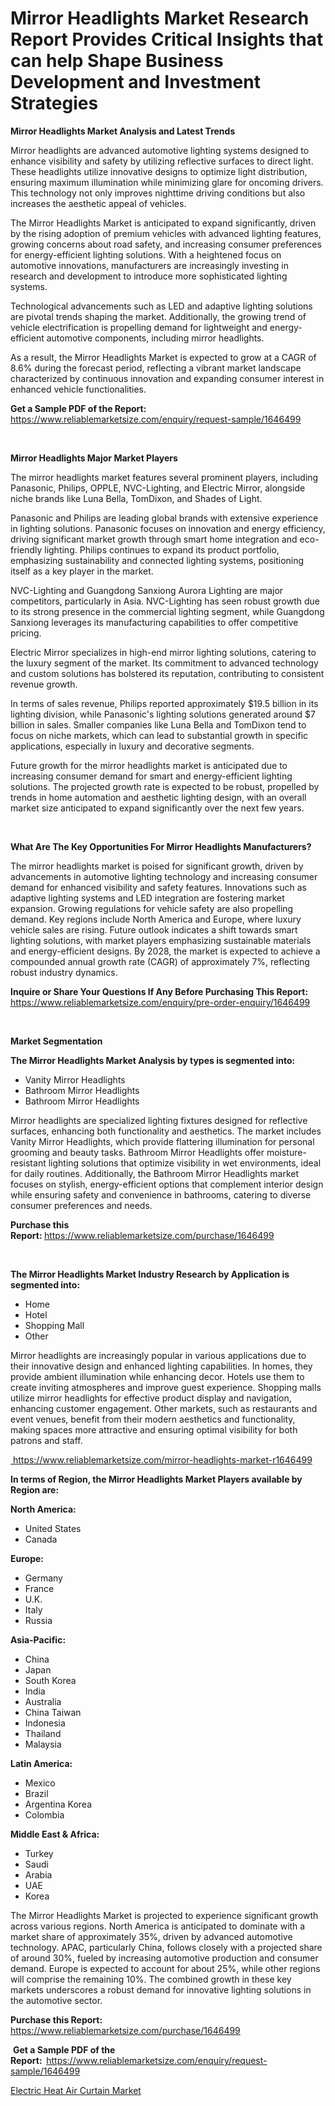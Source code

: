 <p><h1>Mirror Headlights Market Research Report Provides Critical Insights that can help Shape Business Development and Investment Strategies</h1></p><p><strong>Mirror Headlights Market Analysis and Latest Trends</strong></p>
<p><p>Mirror headlights are advanced automotive lighting systems designed to enhance visibility and safety by utilizing reflective surfaces to direct light. These headlights utilize innovative designs to optimize light distribution, ensuring maximum illumination while minimizing glare for oncoming drivers. This technology not only improves nighttime driving conditions but also increases the aesthetic appeal of vehicles.</p><p>The Mirror Headlights Market is anticipated to expand significantly, driven by the rising adoption of premium vehicles with advanced lighting features, growing concerns about road safety, and increasing consumer preferences for energy-efficient lighting solutions. With a heightened focus on automotive innovations, manufacturers are increasingly investing in research and development to introduce more sophisticated lighting systems. </p><p>Technological advancements such as LED and adaptive lighting solutions are pivotal trends shaping the market. Additionally, the growing trend of vehicle electrification is propelling demand for lightweight and energy-efficient automotive components, including mirror headlights.</p><p>As a result, the Mirror Headlights Market is expected to grow at a CAGR of 8.6% during the forecast period, reflecting a vibrant market landscape characterized by continuous innovation and expanding consumer interest in enhanced vehicle functionalities.</p></p>
<p><strong>Get a Sample PDF of the Report:&nbsp;</strong> <a href="https://www.reliablemarketsize.com/enquiry/request-sample/1646499?utm_campaign=3550&utm_medium=2&utm_source=Github&utm_content=ia&utm_term=05042025&utm_id=mirror-headlights">https://www.reliablemarketsize.com/enquiry/request-sample/1646499</a></p>
<p>&nbsp;</p>
<p><strong>Mirror Headlights Major Market Players</strong></p>
<p><p>The mirror headlights market features several prominent players, including Panasonic, Philips, OPPLE, NVC-Lighting, and Electric Mirror, alongside niche brands like Luna Bella, TomDixon, and Shades of Light. </p><p>Panasonic and Philips are leading global brands with extensive experience in lighting solutions. Panasonic focuses on innovation and energy efficiency, driving significant market growth through smart home integration and eco-friendly lighting. Philips continues to expand its product portfolio, emphasizing sustainability and connected lighting systems, positioning itself as a key player in the market.</p><p>NVC-Lighting and Guangdong Sanxiong Aurora Lighting are major competitors, particularly in Asia. NVC-Lighting has seen robust growth due to its strong presence in the commercial lighting segment, while Guangdong Sanxiong leverages its manufacturing capabilities to offer competitive pricing.</p><p>Electric Mirror specializes in high-end mirror lighting solutions, catering to the luxury segment of the market. Its commitment to advanced technology and custom solutions has bolstered its reputation, contributing to consistent revenue growth.</p><p>In terms of sales revenue, Philips reported approximately $19.5 billion in its lighting division, while Panasonic's lighting solutions generated around $7 billion in sales. Smaller companies like Luna Bella and TomDixon tend to focus on niche markets, which can lead to substantial growth in specific applications, especially in luxury and decorative segments.</p><p>Future growth for the mirror headlights market is anticipated due to increasing consumer demand for smart and energy-efficient lighting solutions. The projected growth rate is expected to be robust, propelled by trends in home automation and aesthetic lighting design, with an overall market size anticipated to expand significantly over the next few years.</p></p>
<p>&nbsp;</p>
<p><strong>What Are The Key Opportunities For Mirror Headlights Manufacturers?</strong></p>
<p><p>The mirror headlights market is poised for significant growth, driven by advancements in automotive lighting technology and increasing consumer demand for enhanced visibility and safety features. Innovations such as adaptive lighting systems and LED integration are fostering market expansion. Growing regulations for vehicle safety are also propelling demand. Key regions include North America and Europe, where luxury vehicle sales are rising. Future outlook indicates a shift towards smart lighting solutions, with market players emphasizing sustainable materials and energy-efficient designs. By 2028, the market is expected to achieve a compounded annual growth rate (CAGR) of approximately 7%, reflecting robust industry dynamics.</p></p>
<p><strong>Inquire or Share Your Questions If Any Before Purchasing This Report:</strong> <a href="https://www.reliablemarketsize.com/enquiry/pre-order-enquiry/1646499?utm_campaign=3550&utm_medium=2&utm_source=Github&utm_content=ia&utm_term=05042025&utm_id=mirror-headlights">https://www.reliablemarketsize.com/enquiry/pre-order-enquiry/1646499</a></p>
<p>&nbsp;</p>
<p><strong>Market Segmentation</strong></p>
<p><strong>The Mirror Headlights Market Analysis by types is segmented into:</strong></p>
<p><ul><li>Vanity Mirror Headlights</li><li>Bathroom Mirror Headlights</li><li>Bathroom Mirror Headlights</li></ul></p>
<p><p>Mirror headlights are specialized lighting fixtures designed for reflective surfaces, enhancing both functionality and aesthetics. The market includes Vanity Mirror Headlights, which provide flattering illumination for personal grooming and beauty tasks. Bathroom Mirror Headlights offer moisture-resistant lighting solutions that optimize visibility in wet environments, ideal for daily routines. Additionally, the Bathroom Mirror Headlights market focuses on stylish, energy-efficient options that complement interior design while ensuring safety and convenience in bathrooms, catering to diverse consumer preferences and needs.</p></p>
<p><strong>Purchase this Report:&nbsp;</strong><a href="https://www.reliablemarketsize.com/purchase/1646499?utm_campaign=3550&utm_medium=2&utm_source=Github&utm_content=ia&utm_term=05042025&utm_id=mirror-headlights">https://www.reliablemarketsize.com/purchase/1646499</a></p>
<p>&nbsp;</p>
<p><strong>The Mirror Headlights Market Industry Research by Application is segmented into:</strong></p>
<p><ul><li>Home</li><li>Hotel</li><li>Shopping Mall</li><li>Other</li></ul></p>
<p><p>Mirror headlights are increasingly popular in various applications due to their innovative design and enhanced lighting capabilities. In homes, they provide ambient illumination while enhancing decor. Hotels use them to create inviting atmospheres and improve guest experience. Shopping malls utilize mirror headlights for effective product display and navigation, enhancing customer engagement. Other markets, such as restaurants and event venues, benefit from their modern aesthetics and functionality, making spaces more attractive and ensuring optimal visibility for both patrons and staff.</p></p>
<p><a href="https://www.reliablemarketsize.com/mirror-headlights-market-r1646499?utm_campaign=3550&utm_medium=2&utm_source=Github&utm_content=ia&utm_term=05042025&utm_id=mirror-headlights">&nbsp;https://www.reliablemarketsize.com/mirror-headlights-market-r1646499</a></p>
<p><strong>In terms of Region, the Mirror Headlights Market Players available by Region are:</strong></p>
<p>
    <p> <strong> North America: </strong>
        <ul>
            <li>United States</li>
            <li>Canada</li>
        </ul>
        </p> 
    <p> <strong> Europe: </strong>
        <ul>
            <li>Germany</li>
            <li>France</li>
            <li>U.K.</li>
            <li>Italy</li>
            <li>Russia</li>
        </ul>
        </p> 
    <p> <strong> Asia-Pacific: </strong>
        <ul>
            <li>China</li>
            <li>Japan</li>
            <li>South Korea</li>
            <li>India</li>
            <li>Australia</li>
            <li>China Taiwan</li>
            <li>Indonesia</li>
            <li>Thailand</li>
            <li>Malaysia</li>
        </ul>
        </p> 
    <p> <strong> Latin America: </strong>
        <ul>
            <li>Mexico</li>
            <li>Brazil</li>
            <li>Argentina Korea</li>
            <li>Colombia</li>
        </ul>
        </p> 
    <p> <strong> Middle East & Africa: </strong>
        <ul>
            <li>Turkey</li>
            <li>Saudi</li>
            <li>Arabia</li>
            <li>UAE</li>
            <li>Korea</li>
        </ul>
    </p>
    </p>
<p><p>The Mirror Headlights Market is projected to experience significant growth across various regions. North America is anticipated to dominate with a market share of approximately 35%, driven by advanced automotive technology. APAC, particularly China, follows closely with a projected share of around 30%, fueled by increasing automotive production and consumer demand. Europe is expected to account for about 25%, while other regions will comprise the remaining 10%. The combined growth in these key markets underscores a robust demand for innovative lighting solutions in the automotive sector.</p></p>
<p><strong>Purchase this Report: </strong><a href="https://www.reliablemarketsize.com/purchase/1646499?utm_campaign=3550&utm_medium=2&utm_source=Github&utm_content=ia&utm_term=05042025&utm_id=mirror-headlights">https://www.reliablemarketsize.com/purchase/1646499</a></p>
<p>&nbsp;<strong>Get a Sample PDF of the Report:&nbsp;&nbsp;</strong><a href="https://www.reliablemarketsize.com/enquiry/request-sample/1646499?utm_campaign=3550&utm_medium=2&utm_source=Github&utm_content=ia&utm_term=05042025&utm_id=mirror-headlights">https://www.reliablemarketsize.com/enquiry/request-sample/1646499</a></p>
<p><strong></strong></p>
<p><p><a href="https://github.com/oeungcolesh0/Market-Research-Report-List-1/blob/main/electric-heat-air-curtain-market.md?utm_campaign=3550&utm_medium=2&utm_source=Github&utm_content=ia&utm_term=05042025&utm_id=mirror-headlights">Electric Heat Air Curtain Market</a></p></p>